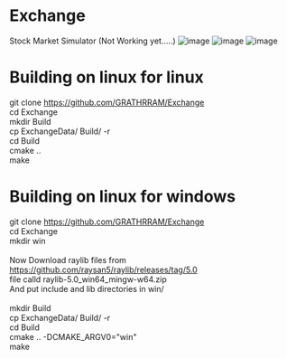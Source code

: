 # Exchange
Stock Market Simulator (Not Working yet.....)
![image](https://github.com/user-attachments/assets/3cb0016e-4d5d-4ab7-b5f0-f70b4a399b17)
![image](https://github.com/user-attachments/assets/f024f597-955a-4f18-9105-bc37bd985dc0)
![image](https://github.com/user-attachments/assets/de45be66-1153-4d64-8ac1-955bcd3a34a3)
</br>
# Building on linux for linux
git clone https://github.com/GRATHRRAM/Exchange</br>
cd Exchange</br>
mkdir Build</br>
cp ExchangeData/ Build/ -r</br>
cd Build</br>
cmake ..</br>
make</br>
# Building on linux for windows
git clone https://github.com/GRATHRRAM/Exchange</br>
cd Exchange</br>
mkdir win</br>
</br>
Now Download raylib files from https://github.com/raysan5/raylib/releases/tag/5.0 </br>
file calld raylib-5.0_win64_mingw-w64.zip </br>
And put include and lib directories in win/</br>
</br>
mkdir Build</br>
cp ExchangeData/ Build/ -r</br>
cd Build</br>
cmake .. -DCMAKE_ARGV0="win"</br>
make</br>
